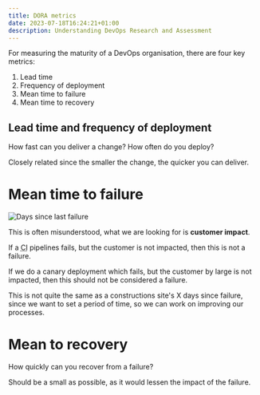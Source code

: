 ```yaml
---
title: DORA metrics
date: 2023-07-18T16:24:21+01:00
description: Understanding DevOps Research and Assessment
---
```


For measuring the maturity of a DevOps organisation, there are four key metrics:

1. Lead time
2. Frequency of deployment
3. Mean time to failure
4. Mean time to recovery

## Lead time and frequency of deployment

How fast can you deliver a change? How often do you deploy?

Closely related since the smaller the change, the quicker you can deliver.

# Mean time to failure

<img src="https://s.natalian.org/2023-07-18/Comparison-between-different-traditional-and-digital-safety-scoreboards.png" alt="Days since last failure">

This is often misunderstood, what we are looking for is **customer impact**. 

If a <abbr title="Continuous Integration">CI</abbr> pipelines fails, but the customer is not impacted, then this is not a failure.

If we do a canary deployment which fails, but the customer by large is not impacted, then this should not be considered a failure.

This is not quite the same as a constructions site's X days since failure, since we want to set a period of time, so we can work on improving our processes.

# Mean to recovery

How quickly can you recover from a failure?

Should be a small as possible, as it would lessen the impact of the failure.